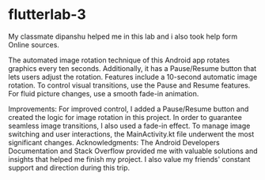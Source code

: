 # flutterlab-3
My classmate dipanshu helped me in this lab and i also took help form Online sources.

The automated image rotation technique of this Android app rotates graphics every ten seconds. Additionally, it has a Pause/Resume button that lets users adjust the rotation.
Features include a 10-second automatic image rotation. To control visual transitions, use the Pause and Resume features. For fluid picture changes, use a smooth fade-in animation.

Improvements: For improved control, I added a Pause/Resume button and created the logic for image rotation in this project. In order to guarantee seamless image transitions, I also used a fade-in effect. To manage image switching and user interactions, the MainActivity.kt file underwent the most significant changes.
Acknowledgments: The Android Developers Documentation and Stack Overflow provided me with valuable solutions and insights that helped me finish my project. I also value my friends' constant support and direction during this trip.
